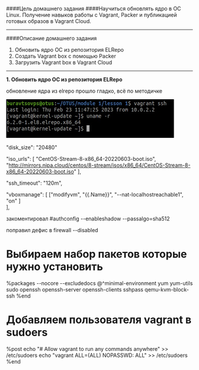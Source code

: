 ####Цель домашнего задания
####Научиться обновлять ядро в ОС Linux. Получение навыков работы с Vagrant, Packer и публикацией готовых образов в Vagrant Cloud. 


---


####Описание домашнего задания
1. Обновить ядро ОС из репозитория ELRepo
2. Создать Vagrant box c помощью Packer
3. Загрузить Vagrant box в Vagrant Cloud


---
**1. Обновить ядро ОС из репозитория ELRepo**

обновление ядра из elrepo прошло гладко, всё по методичке

![версия ядра после перезагрузки](https://github.com/buravtsovpavel/my-repository/blob/main/1_1.jpg)









"disk_size": "20480"

   "iso_urls": [
          "CentOS-Stream-8-x86_64-20220603-boot.iso", 
          "http://mirrors.nipa.cloud/centos/8-stream/isos/x86_64/CentOS-Stream-8-x86_64-20220603-boot.iso"
          ],

"ssh_timeout": "120m",

"vboxmanage": [
                ["modifyvm",
            "{{.Name}}",
            "--nat-localhostreachable1", "on"
          ]  
        ],



закоментировал #authconfig --enableshadow --passalgo=sha512

поправил дефис в firewall --disabled


# Выбираем набор пакетов которые нужно установить
%packages --nocore --excludedocs
@^minimal-environment
yum
yum-utils
sudo
openssh
openssh-server
openssh-clients
sshpass
qemu-kvm-block-ssh
%end


# Добавляем пользователя vagrant в sudoers
%post
echo "# Allow vagrant to run any commands anywhere" >> /etc/sudoers
echo "vagrant   ALL=(ALL)   NOPASSWD: ALL" >> /etc/sudoers
%end

